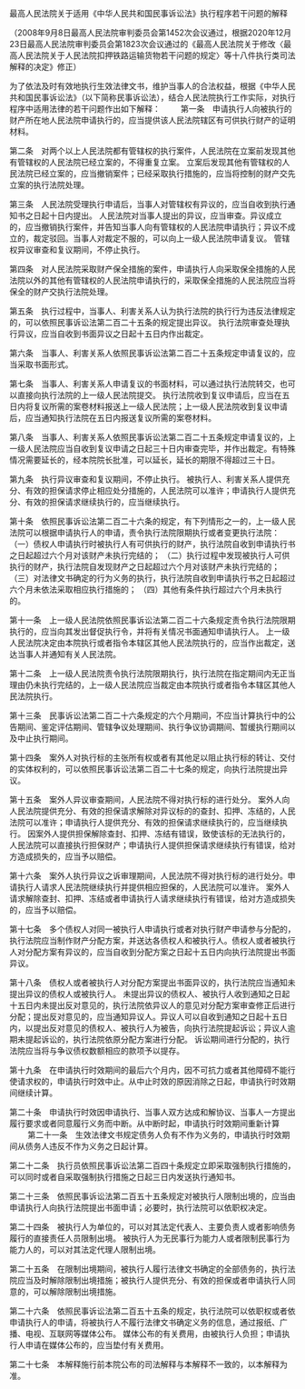最高人民法院关于适用《中华人民共和国民事诉讼法》执行程序若干问题的解释


（2008年9月8日最高人民法院审判委员会第1452次会议通过，根据2020年12月23日最高人民法院审判委员会第1823次会议通过的《最高人民法院关于修改〈最高人民法院关于人民法院扣押铁路运输货物若干问题的规定〉等十八件执行类司法解释的决定》修正）

为了依法及时有效地执行生效法律文书，维护当事人的合法权益，根据《中华人民共和国民事诉讼法》（以下简称民事诉讼法），结合人民法院执行工作实际，对执行程序中适用法律的若干问题作出如下解释：
　　
第一条　申请执行人向被执行的财产所在地人民法院申请执行的，应当提供该人民法院辖区有可供执行财产的证明材料。

第二条　对两个以上人民法院都有管辖权的执行案件，人民法院在立案前发现其他有管辖权的人民法院已经立案的，不得重复立案。
立案后发现其他有管辖权的人民法院已经立案的，应当撤销案件；已经采取执行措施的，应当将控制的财产交先立案的执行法院处理。

第三条　人民法院受理执行申请后，当事人对管辖权有异议的，应当自收到执行通知书之日起十日内提出。
人民法院对当事人提出的异议，应当审查。异议成立的，应当撤销执行案件，并告知当事人向有管辖权的人民法院申请执行；异议不成立的，裁定驳回。当事人对裁定不服的，可以向上一级人民法院申请复议。
管辖权异议审查和复议期间，不停止执行。

第四条　对人民法院采取财产保全措施的案件，申请执行人向采取保全措施的人民法院以外的其他有管辖权的人民法院申请执行的，采取保全措施的人民法院应当将保全的财产交执行法院处理。

第五条　执行过程中，当事人、利害关系人认为执行法院的执行行为违反法律规定的，可以依照民事诉讼法第二百二十五条的规定提出异议。
执行法院审查处理执行异议，应当自收到书面异议之日起十五日内作出裁定。

第六条　当事人、利害关系人依照民事诉讼法第二百二十五条规定申请复议的，应当采取书面形式。

第七条　当事人、利害关系人申请复议的书面材料，可以通过执行法院转交，也可以直接向执行法院的上一级人民法院提交。
执行法院收到复议申请后，应当在五日内将复议所需的案卷材料报送上一级人民法院；上一级人民法院收到复议申请后，应当通知执行法院在五日内报送复议所需的案卷材料。

第八条　当事人、利害关系人依照民事诉讼法第二百二十五条规定申请复议的，上一级人民法院应当自收到复议申请之日起三十日内审查完毕，并作出裁定。有特殊情况需要延长的，经本院院长批准，可以延长，延长的期限不得超过三十日。

第九条　执行异议审查和复议期间，不停止执行。
被执行人、利害关系人提供充分、有效的担保请求停止相应处分措施的，人民法院可以准许；申请执行人提供充分、有效的担保请求继续执行的，应当继续执行。

第十条　依照民事诉讼法第二百二十六条的规定，有下列情形之一的，上一级人民法院可以根据申请执行人的申请，责令执行法院限期执行或者变更执行法院：
（一）债权人申请执行时被执行人有可供执行的财产，执行法院自收到申请执行书之日起超过六个月对该财产未执行完结的；
（二）执行过程中发现被执行人可供执行的财产，执行法院自发现财产之日起超过六个月对该财产未执行完结的；
（三）对法律文书确定的行为义务的执行，执行法院自收到申请执行书之日起超过六个月未依法采取相应执行措施的；
（四）其他有条件执行超过六个月未执行的。

第十一条　上一级人民法院依照民事诉讼法第二百二十六条规定责令执行法院限期执行的，应当向其发出督促执行令，并将有关情况书面通知申请执行人。
上一级人民法院决定由本院执行或者指令本辖区其他人民法院执行的，应当作出裁定，送达当事人并通知有关人民法院。

第十二条　上一级人民法院责令执行法院限期执行，执行法院在指定期间内无正当理由仍未执行完结的，上一级人民法院应当裁定由本院执行或者指令本辖区其他人民法院执行。

第十三条　民事诉讼法第二百二十六条规定的六个月期间，不应当计算执行中的公告期间、鉴定评估期间、管辖争议处理期间、执行争议协调期间、暂缓执行期间以及中止执行期间。

第十四条　案外人对执行标的主张所有权或者有其他足以阻止执行标的转让、交付的实体权利的，可以依照民事诉讼法第二百二十七条的规定，向执行法院提出异议。

第十五条　案外人异议审查期间，人民法院不得对执行标的进行处分。
案外人向人民法院提供充分、有效的担保请求解除对异议标的的查封、扣押、冻结的，人民法院可以准许；申请执行人提供充分、有效的担保请求继续执行的，应当继续执行。
因案外人提供担保解除查封、扣押、冻结有错误，致使该标的无法执行的，人民法院可以直接执行担保财产；申请执行人提供担保请求继续执行有错误，给对方造成损失的，应当予以赔偿。

第十六条　案外人执行异议之诉审理期间，人民法院不得对执行标的进行处分。申请执行人请求人民法院继续执行并提供相应担保的，人民法院可以准许。
案外人请求解除查封、扣押、冻结或者申请执行人请求继续执行有错误，给对方造成损失的，应当予以赔偿。

第十七条　多个债权人对同一被执行人申请执行或者对执行财产申请参与分配的，执行法院应当制作财产分配方案，并送达各债权人和被执行人。债权人或者被执行人对分配方案有异议的，应当自收到分配方案之日起十五日内向执行法院提出书面异议。

第十八条　债权人或者被执行人对分配方案提出书面异议的，执行法院应当通知未提出异议的债权人或被执行人。
未提出异议的债权人、被执行人收到通知之日起十五日内未提出反对意见的，执行法院依异议人的意见对分配方案审查修正后进行分配；提出反对意见的，应当通知异议人。异议人可以自收到通知之日起十五日内，以提出反对意见的债权人、被执行人为被告，向执行法院提起诉讼；异议人逾期未提起诉讼的，执行法院依原分配方案进行分配。
诉讼期间进行分配的，执行法院应当将与争议债权数额相应的款项予以提存。

第十九条　在申请执行时效期间的最后六个月内，因不可抗力或者其他障碍不能行使请求权的，申请执行时效中止。从中止时效的原因消除之日起，申请执行时效期间继续计算。

第二十条　申请执行时效因申请执行、当事人双方达成和解协议、当事人一方提出履行要求或者同意履行义务而中断。从中断时起，申请执行时效期间重新计算
　　
第二十一条　生效法律文书规定债务人负有不作为义务的，申请执行时效期间从债务人违反不作为义务之日起计算。

第二十二条　执行员依照民事诉讼法第二百四十条规定立即采取强制执行措施的，可以同时或者自采取强制执行措施之日起三日内发送执行通知书。

第二十三条　依照民事诉讼法第二百五十五条规定对被执行人限制出境的，应当由申请执行人向执行法院提出书面申请；必要时，执行法院可以依职权决定。

第二十四条　被执行人为单位的，可以对其法定代表人、主要负责人或者影响债务履行的直接责任人员限制出境。
被执行人为无民事行为能力人或者限制民事行为能力人的，可以对其法定代理人限制出境。

第二十五条　在限制出境期间，被执行人履行法律文书确定的全部债务的，执行法院应当及时解除限制出境措施；被执行人提供充分、有效的担保或者申请执行人同意的，可以解除限制出境措施。

第二十六条　依照民事诉讼法第二百五十五条的规定，执行法院可以依职权或者依申请执行人的申请，将被执行人不履行法律文书确定义务的信息，通过报纸、广播、电视、互联网等媒体公布。
媒体公布的有关费用，由被执行人负担；申请执行人申请在媒体公布的，应当垫付有关费用。

第二十七条　本解释施行前本院公布的司法解释与本解释不一致的，以本解释为准。